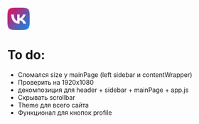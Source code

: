 <div style="
height:50px;
width:50px;
margin-top: 20px;">
    <img src="./frontend/src/img/logo.png" style="width:50px;height:50px" alt="logo_img"/> 
</div>

# To do:

- Сломался size у mainPage (left sidebar и contentWrapper)
- Проверить на 1920x1080
- декомпозиция для header + sidebar + mainPage + app.js
- Скрывать scrollbar
- Theme для всего сайта
- Функционал для кнопок profile